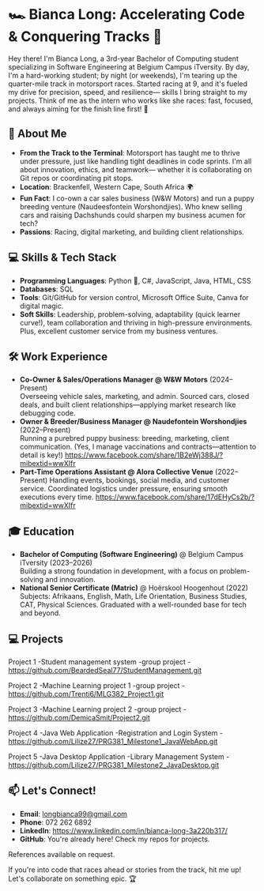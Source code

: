 # 🏎️ Bianca Long: Accelerating Code & Conquering Tracks 🚀

Hey there! I'm Bianca Long, a 3rd-year Bachelor of Computing student specializing in Software Engineering at Belgium Campus iTversity. By day, I'm a hard-working student; by night (or weekends), I'm tearing up the quarter-mile track in motorsport races. Started racing at 9, and it's fueled my drive for precision, speed, and resilience— skills I bring straight to my projects. Think of me as the intern who works like she races: fast, focused, and always aiming for the finish line first! 🏁

## 🚗 About Me
- **From the Track to the Terminal**: Motorsport has taught me to thrive under pressure, just like handling tight deadlines in code sprints. I'm all about innovation, ethics, and teamwork— whether it is collaborating on Git repos or coordinating pit stops.
- **Location**: Brackenfell, Western Cape, South Africa 🌍
- **Fun Fact**: I co-own a car sales business (W&W Motors) and run a puppy breeding venture (Naudeesfontein Worshondjies). Who knew selling cars and raising Dachshunds could sharpen my business acumen for tech?
- **Passions**: Racing, digital marketing, and building client relationships.

## 💻 Skills & Tech Stack
- **Programming Languages**: Python 🐍, C#, JavaScript, Java, HTML, CSS
- **Databases**: SQL
- **Tools**: Git/GitHub for version control, Microsoft Office Suite, Canva for digital magic.
- **Soft Skills**: Leadership, problem-solving, adaptability (quick learner curve!), team collaboration and thriving in high-pressure environments. Plus, excellent customer service from my business ventures.

## 🛠️ Work Experience
- **Co-Owner & Sales/Operations Manager @ W&W Motors** (2024–Present)  
  Overseeing vehicle sales, marketing, and admin. Sourced cars, closed deals, and built client relationships—applying market research like debugging code.  
- **Owner & Breeder/Business Manager @ Naudefontein Worshondjies** (2022–Present)  
  Running a purebred puppy business: breeding, marketing, client communication. (Yes, I manage vaccinations and contracts—attention to detail is key!)
   https://www.facebook.com/share/1B2eWj388J/?mibextid=wwXIfr
- **Part-Time Operations Assistant @ Alora Collective Venue** (2022–Present) 
  Handling events, bookings, social media, and customer service. Coordinated logistics under pressure, ensuring smooth executions every time.
  https://www.facebook.com/share/17dEHyCs2b/?mibextid=wwXIfr

## 🎓 Education
- **Bachelor of Computing (Software Engineering)** @ Belgium Campus iTversity (2023–2026)  
  Building a strong foundation in development, with a focus on problem-solving and innovation.  
- **National Senior Certificate (Matric)** @ Hoërskool Hoogenhout (2022)  
  Subjects: Afrikaans, English, Math, Life Orientation, Business Studies, CAT, Physical Sciences. Graduated with a well-rounded base for tech and beyond.

## 💻 Projects
Project 1 -Student management system -group project - https://github.com/BeardedSeal77/StudentManagement.git

Project 2 -Machine Learning project 1 -group project - https://github.com/Trenti6/MLG382_Project1.git

Project 3 -Machine Learning project 2 -group project - https://github.com/DemicaSmit/Project2.git

Project 4 -Java Web Application -Registration and Login System - https://github.com/Lilize27/PRG381_Milestone1_JavaWebApp.git

Project 5 -Java Desktop Application -Library Management System - https://github.com/Lilize27/PRG381_Milestone2_JavaDesktop.git

## 📫 Let's Connect!
- **Email**: longbianca99@gmail.com  
- **Phone**: 072 262 6892  
- **LinkedIn**: https://www.linkedin.com/in/bianca-long-3a220b317/
- **GitHub**: You're already here! Check my repos for projects.

References available on request.

If you're into code that races ahead or stories from the track, hit me up! Let's collaborate on something epic. 🏆  
